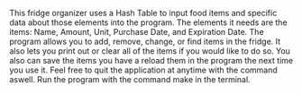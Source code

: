 This fridge organizer uses a Hash Table to input food items and specific data about those elements into the program. The elements it needs are the items: Name, Amount, Unit, Purchase Date, and Expiration Date. The program allows you to add, remove, change, or find items in the fridge. It also lets you print out or clear all of the items if you would like to do so. You also can save the items you have a reload them in the program the next time you use it. Feel free to quit the application at anytime with the command aswell. Run the program with the command make in the terminal.
